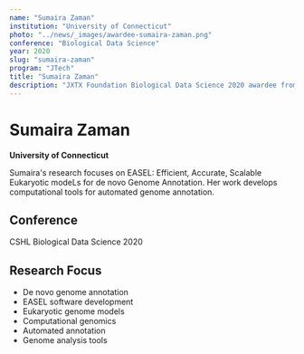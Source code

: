 ```yaml
---
name: "Sumaira Zaman"
institution: "University of Connecticut"
photo: "../news/_images/awardee-sumaira-zaman.png"
conference: "Biological Data Science"
year: 2020
slug: "sumaira-zaman"
program: "JTech"
title: "Sumaira Zaman"
description: "JXTX Foundation Biological Data Science 2020 awardee from University of Connecticut"
---
```


# Sumaira Zaman

**University of Connecticut**

Sumaira's research focuses on EASEL: Efficient, Accurate, Scalable Eukaryotic modeLs for de novo Genome Annotation. Her work develops computational tools for automated genome annotation.

## Conference
CSHL Biological Data Science 2020

## Research Focus
- De novo genome annotation
- EASEL software development
- Eukaryotic genome models
- Computational genomics
- Automated annotation
- Genome analysis tools